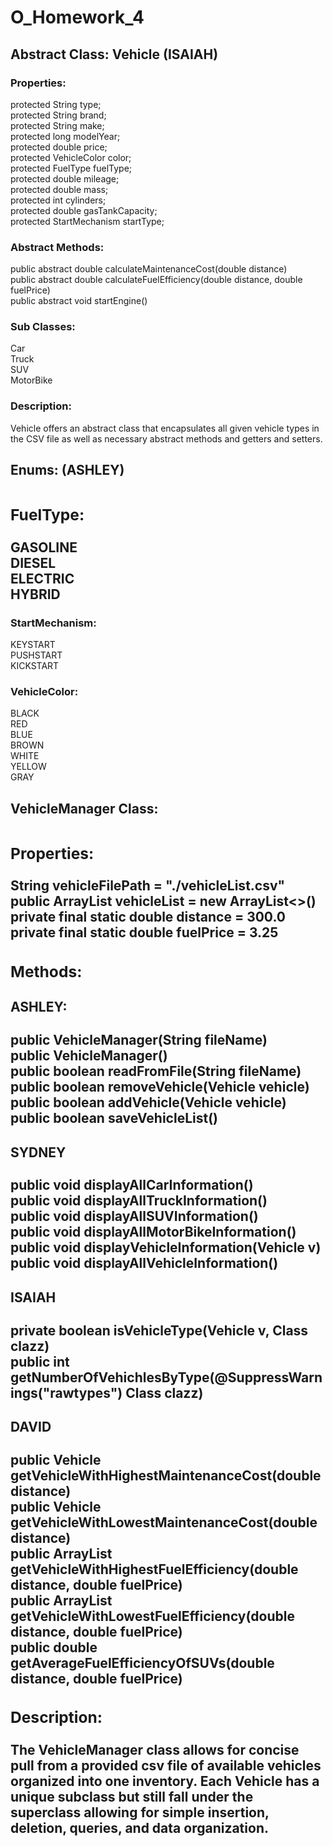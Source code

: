 # O_Homework_4

<b><h2>Abstract Class: Vehicle (ISAIAH)</h2></b>
<h3>Properties:</h3>
protected String type;
<br />
protected String brand;
<br />
protected String make;
<br />
protected long modelYear;
<br />
protected double price;
<br />
protected VehicleColor color;
<br />
protected FuelType fuelType;
<br />
protected double mileage;
<br />
protected double mass;
<br />
protected int cylinders;
<br />
protected double gasTankCapacity;
<br />
protected StartMechanism startType;
<br />

<h3>Abstract Methods:</h3>
public abstract double calculateMaintenanceCost(double distance)
<br />
public abstract double calculateFuelEfficiency(double distance, double fuelPrice)
<br />
public abstract void startEngine()
<br />

<h3>Sub Classes:</h3>
Car 
<br />
Truck 
<br />
SUV 
<br />
MotorBike
<br />

<h3>Description:</h3>
Vehicle offers an abstract class that encapsulates all given vehicle types in the CSV file as well as necessary abstract methods and getters and setters.

<b><h2>Enums: (ASHLEY)<h2></b>
<h3>FuelType:</h3>
GASOLINE
<br />
DIESEL
<br />
ELECTRIC
<br />
HYBRID
<br />

<h3>StartMechanism:</h3>
KEYSTART
<br />
PUSHSTART
<br />
KICKSTART
<br />

<h3>VehicleColor:</h3>
BLACK
<br />
RED 
<br />
BLUE
<br />
BROWN
<br />
WHITE
<br />
YELLOW
<br />
GRAY
<br />

<b><h2>VehicleManager Class:<h2></b>
<h3>Properties:</h3>
String vehicleFilePath = "./vehicleList.csv"
<br />
public ArrayList <Vehicle> vehicleList = new ArrayList<>()
<br />
private final static double distance = 300.0
<br />
private final static double fuelPrice = 3.25
<br />

<h3>Methods:</h3>
<h4>ASHLEY:</h4>
public VehicleManager(String fileName)
<br />
public VehicleManager()
<br />
public boolean readFromFile(String fileName)
<br />
public boolean removeVehicle(Vehicle vehicle)
<br />
public boolean addVehicle(Vehicle vehicle) 
<br />
public boolean saveVehicleList()
<br />
<h4>SYDNEY</h4>
public void displayAllCarInformation()
<br />
public void displayAllTruckInformation()
<br />
public void displayAllSUVInformation()
<br />
public void displayAllMotorBikeInformation()
<br />
public void displayVehicleInformation(Vehicle v)
<br />
public void displayAllVehicleInformation() 
<br />

<h4>ISAIAH</h4>
private <T> boolean isVehicleType(Vehicle v, Class<T> clazz)
<br />
public int getNumberOfVehichlesByType(@SuppressWarnings("rawtypes") Class clazz)
<br />
<h4>DAVID</h4>
public Vehicle getVehicleWithHighestMaintenanceCost(double distance)
<br />
public Vehicle getVehicleWithLowestMaintenanceCost(double distance)
<br />
public ArrayList<Vehicle> getVehicleWithHighestFuelEfficiency(double distance, double fuelPrice)
<br />
public ArrayList<Vehicle> getVehicleWithLowestFuelEfficiency(double distance, double fuelPrice)
<br />
public double getAverageFuelEfficiencyOfSUVs(double distance, double fuelPrice)
<br />

<h3>Description:</h3>
The VehicleManager class allows for concise pull from a provided csv file of available vehicles organized into one inventory. Each Vehicle has a unique subclass but still fall under the superclass allowing for simple insertion, deletion, queries, and data organization.












